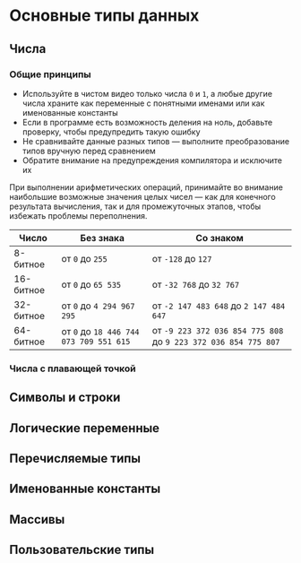 # Основные типы данных

## Числа

### Общие принципы

- Используйте в чистом видео только числа `0` и `1`, а любые другие числа храните как переменные с понятными именами или как именованные константы
- Если в программе есть возможность деления на ноль, добавьте проверку, чтобы предупредить такую ошибку
- Не сравнивайте данные разных типов — выполните преобразование типов вручную перед сравнением
- Обратите внимание на предупреждения компилятора и исключите их

При выполнении арифметических операций, принимайте во внимание наибольшие возможные значения целых чисел — как для конечного результата вычисления, так и для промежуточных этапов, чтобы избежать проблемы переполнения.

| Число     | Без знака                              | Со знаком                                                      |
| --------- | -------------------------------------- | -------------------------------------------------------------- |
| 8-битное  | от `0` до `255`                        | от `-128` до `127`                                             |
| 16-битное | от `0` до `65 535`                     | от `-32 768` до `32 767`                                       |
| 32-битное | от `0` до `4 294 967 295`              | от `-2 147 483 648` до `2 147 484 647`                         |
| 64-битное | от `0` до `18 446 744 073 709 551 615` | от `-9 223 372 036 854 775 808` до `9 223 372 036 854 775 807` |

### Числа с плавающей точкой

## Символы и строки

## Логические переменные

## Перечисляемые типы

## Именованные константы

## Массивы

## Пользовательские типы
